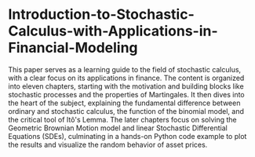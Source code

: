 # Introduction-to-Stochastic-Calculus-with-Applications-in-Financial-Modeling
This paper serves as a learning guide to the field of stochastic calculus, with a clear focus on its applications in finance. The content is organized into eleven chapters, starting with the motivation and building blocks like stochastic processes and the properties of Martingales. It then dives into the heart of the subject, explaining the fundamental difference between ordinary and stochastic calculus, the function of the binomial model, and the critical tool of Itô's Lemma. The later chapters focus on solving the Geometric Brownian Motion model and linear Stochastic Differential Equations (SDEs), culminating in a hands-on Python code example to plot the results and visualize the random behavior of asset prices.

